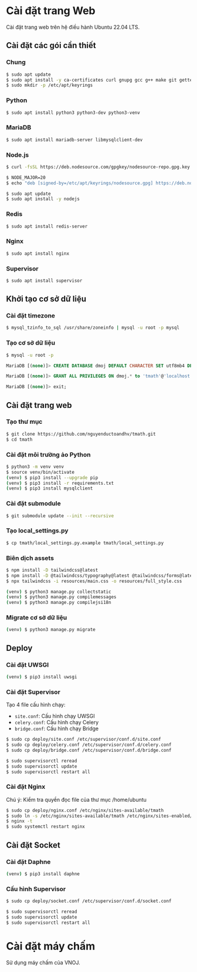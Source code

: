 # Cài đặt trang Web

Cài đặt trang web trên hệ điều hành Ubuntu 22.04 LTS.

## Cài đặt các gói cần thiết

### Chung

```bash
$ sudo apt update
$ sudo apt install -y ca-certificates curl gnupg gcc g++ make git gettext pkg-config
$ sudo mkdir -p /etc/apt/keyrings
```

### Python

```bash
$ sudo apt install python3 python3-dev python3-venv
```

### MariaDB

```bash
$ sudo apt install mariadb-server libmysqlclient-dev
```

### Node.js

```bash
$ curl -fsSL https://deb.nodesource.com/gpgkey/nodesource-repo.gpg.key | sudo gpg --dearmor -o /etc/apt/keyrings/nodesource.gpg

$ NODE_MAJOR=20
$ echo "deb [signed-by=/etc/apt/keyrings/nodesource.gpg] https://deb.nodesource.com/node_$NODE_MAJOR.x nodistro main" | sudo tee /etc/apt/sources.list.d/nodesource.list

$ sudo apt update
$ sudo apt install -y nodejs
```

### Redis

```bash
$ sudo apt install redis-server
```

### Nginx

```bash
$ sudo apt install nginx
```

### Supervisor

```bash
$ sudo apt install supervisor
```

## Khởi tạo cơ sở dữ liệu

### Cài đặt timezone

```bash 
$ mysql_tzinfo_to_sql /usr/share/zoneinfo | mysql -u root -p mysql
```

### Tạo cơ sở dữ liệu

```bash
$ mysql -u root -p
```

```sql
MariaDB [(none)]> CREATE DATABASE dmoj DEFAULT CHARACTER SET utf8mb4 DEFAULT COLLATE utf8mb4_general_ci;

MariaDB [(none)]> GRANT ALL PRIVILEGES ON dmoj.* to 'tmath'@'localhost' IDENTIFIED BY 'tmath123@';

MariaDB [(none)]> exit;
```

## Cài đặt trang web

### Tạo thư mục

```bash
$ git clone https://github.com/nguyenductoandhv/tmath.git
$ cd tmath
```

### Cài đặt môi trường ảo Python

```bash
$ python3 -m venv venv
$ source venv/bin/activate
(venv) $ pip3 install --upgrade pip
(venv) $ pip3 install -r requirements.txt
(venv) $ pip3 install mysqlclient
```

### Cài đặt submodule

```bash
$ git submodule update --init --recursive
```

### Tạo local_settings.py

```bash
$ cp tmath/local_settings.py.example tmath/local_settings.py
```

### Biên dịch assets

```bash
$ npm install -D tailwindcss@latest
$ npm install -D @tailwindcss/typography@latest @tailwindcss/forms@latest
$ npx tailwindcss -i resources/main.css -o resources/full_style.css
```

```bash
(venv) $ python3 manage.py collectstatic
(venv) $ python3 manage.py compilemessages
(venv) $ python3 manage.py compilejsi18n
```

### Migrate cơ sở dữ liệu

```bash
(venv) $ python3 manage.py migrate
```

## Deploy

### Cài đặt UWSGI

```bash
(venv) $ pip3 install uwsgi
```

### Cài đặt Supervisor

Tạo 4 file cấu hình chạy:

- `site.conf`: Cấu hình chạy UWSGI
- `celery.conf`: Cấu hình chạy Celery
- `bridge.conf`: Cấu hình chạy Bridge

```bash
$ sudo cp deploy/site.conf /etc/supervisor/conf.d/site.conf
$ sudo cp deploy/celery.conf /etc/supervisor/conf.d/celery.conf
$ sudo cp deploy/bridge.conf /etc/supervisor/conf.d/bridge.conf
```

```bash
$ sudo supervisorctl reread
$ sudo supervisorctl update
$ sudo supervisorctl restart all
```

### Cài đặt Nginx

Chú ý: Kiểm tra quyền đọc file của thư mục /home/ubuntu

```bash
$ sudo cp deploy/nginx.conf /etc/nginx/sites-available/tmath
$ sudo ln -s /etc/nginx/sites-available/tmath /etc/nginx/sites-enabled/tmath
$ nginx -t
$ sudo systemctl restart nginx
```

## Cài đặt Socket

### Cài đặt Daphne

```bash
(venv) $ pip3 install daphne
```

### Cấu hình Supervisor

```bash
$ sudo cp deploy/socket.conf /etc/supervisor/conf.d/socket.conf
```

```bash
$ sudo supervisorctl reread
$ sudo supervisorctl update
$ sudo supervisorctl restart all
```


# Cài đặt máy chấm

Sử dụng máy chấm của VNOJ.
